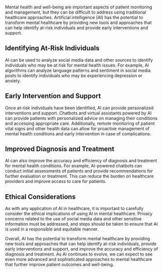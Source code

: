 
Mental health and well-being are important aspects of patient monitoring and management, but they can be difficult to address using traditional healthcare approaches. Artificial intelligence (AI) has the potential to transform mental healthcare by providing new tools and approaches that can help identify at-risk individuals and provide early interventions and support.

Identifying At-Risk Individuals
-------------------------------

AI can be used to analyze social media data and other sources to identify individuals who may be at risk for mental health issues. For example, AI algorithms can analyze language patterns and sentiment in social media posts to identify individuals who may be experiencing depression or anxiety.

Early Intervention and Support
------------------------------

Once at-risk individuals have been identified, AI can provide personalized interventions and support. Chatbots and virtual assistants powered by AI can provide patients with personalized advice on managing their conditions and accessing appropriate care. Additionally, remote monitoring of patient vital signs and other health data can allow for proactive management of mental health conditions and early intervention in case of complications.

Improved Diagnosis and Treatment
--------------------------------

AI can also improve the accuracy and efficiency of diagnosis and treatment for mental health conditions. For example, AI-powered chatbots can conduct initial assessments of patients and provide recommendations for further evaluation or treatment. This can reduce the burden on healthcare providers and improve access to care for patients.

Ethical Considerations
----------------------

As with any application of AI in healthcare, it is important to carefully consider the ethical implications of using AI in mental healthcare. Privacy concerns related to the use of social media data and other sensitive information must be addressed, and steps should be taken to ensure that AI is used in a responsible and equitable manner.

Overall, AI has the potential to transform mental healthcare by providing new tools and approaches that can help identify at-risk individuals, provide early interventions and support, and improve the accuracy and efficiency of diagnosis and treatment. As AI continues to evolve, we can expect to see even more advanced and sophisticated approaches to mental healthcare that further improve patient outcomes and well-being.

